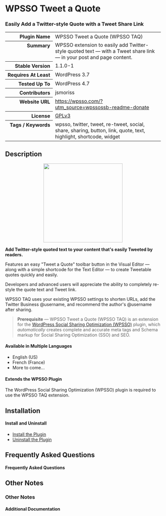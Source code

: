<h1>WPSSO Tweet a Quote</h1><h3>Easily Add a Twitter-style Quote with a Tweet Share Link</h3>

<table>
<tr><th align="right" valign="top" nowrap>Plugin Name</th><td>WPSSO Tweet a Quote (WPSSO TAQ)</td></tr>
<tr><th align="right" valign="top" nowrap>Summary</th><td>WPSSO extension to easily add Twitter-style quoted text &mdash; with a Tweet share link &mdash; in your post and page content.</td></tr>
<tr><th align="right" valign="top" nowrap>Stable Version</th><td>1.1.0-1</td></tr>
<tr><th align="right" valign="top" nowrap>Requires At Least</th><td>WordPress 3.7</td></tr>
<tr><th align="right" valign="top" nowrap>Tested Up To</th><td>WordPress 4.7</td></tr>
<tr><th align="right" valign="top" nowrap>Contributors</th><td>jsmoriss</td></tr>
<tr><th align="right" valign="top" nowrap>Website URL</th><td><a href="https://wpsso.com/?utm_source=wpssossb-readme-donate">https://wpsso.com/?utm_source=wpssossb-readme-donate</a></td></tr>
<tr><th align="right" valign="top" nowrap>License</th><td><a href="https://www.gnu.org/licenses/gpl.txt">GPLv3</a></td></tr>
<tr><th align="right" valign="top" nowrap>Tags / Keywords</th><td>wpsso, twitter, tweet, re-tweet, social, share, sharing, button, link, quote, text, highlight, shortcode, widget</td></tr>
</table>

<h2>Description</h2>

<p align="center"><img src="https://surniaulula.github.io/wpsso-tweet-a-quote/assets/icon-256x256.png" width="256" height="256" /></p><p><strong>Add Twitter-style quoted text to your content that's easily Tweeted by readers.</strong></p>

<p>Features an easy "Tweet a Quote" toolbar button in the Visual Editor &mdash; along with a simple shortcode for the Text Editor &mdash; to create Tweetable quotes quickly and easily.</p>

<p>Developers and advanced users will appreciate the ability to completely re-style the quote text and Tweet link.</p>

<p>WPSSO TAQ uses your existing WPSSO settings to shorten URLs, add the Twitter Business @username, and recommend the author's @username after sharing.</p>

<blockquote>
<p><strong>Prerequisite</strong> &mdash; WPSSO Tweet a Quote (WPSSO TAQ) is an extension for the <a href="https://wordpress.org/plugins/wpsso/">WordPress Social Sharing Optimization (WPSSO)</a> plugin, which <em>automatically</em> creates complete and accurate meta tags and Schema markup for Social Sharing Optimization (SSO) and SEO.</p>
</blockquote>

<h4>Available in Multiple Languages</h4>

<ul>
<li>English (US)</li>
<li>French (France)</li>
<li>More to come...</li>
</ul>

<h4>Extends the WPSSO Plugin</h4>

<p>The WordPress Social Sharing Optimization (WPSSO) plugin is required to use the WPSSO TAQ extension.</p>


<h2>Installation</h2>

<h4>Install and Uninstall</h4>

<ul>
<li><a href="https://wpsso.com/codex/plugins/wpsso-tweet-a-quote/installation/install-the-plugin/">Install the Plugin</a></li>
<li><a href="https://wpsso.com/codex/plugins/wpsso-tweet-a-quote/installation/uninstall-the-plugin/">Uninstall the Plugin</a></li>
</ul>


<h2>Frequently Asked Questions</h2>

<h4>Frequently Asked Questions</h4>


<h2>Other Notes</h2>

<h3>Other Notes</h3>
<h4>Additional Documentation</h4>

